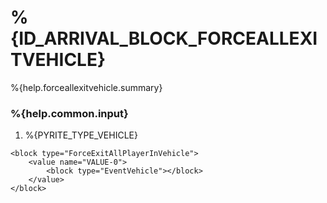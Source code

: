 # %{ID_ARRIVAL_BLOCK_FORCEALLEXITVEHICLE}

%{help.forceallexitvehicle.summary}

### %{help.common.input}

1. %{PYRITE_TYPE_VEHICLE}

```
<block type="ForceExitAllPlayerInVehicle">
    <value name="VALUE-0">
        <block type="EventVehicle"></block>
    </value>
</block>
```